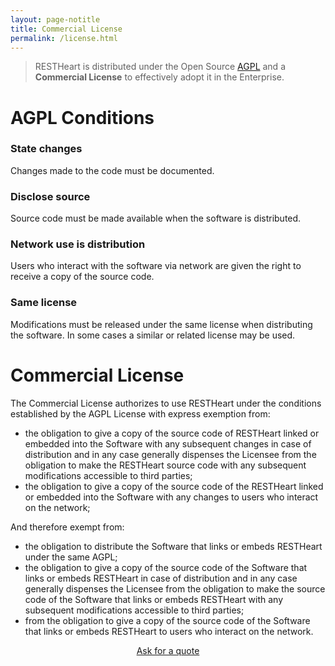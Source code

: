 ```yaml
---
layout: page-notitle
title: Commercial License
permalink: /license.html
---
```


> RESTHeart is distributed under the Open Source [AGPL](https://github.com/SoftInstigate/restheart/blob/master/LICENSE.txt) and a __Commercial License__ to effectively adopt it in the Enterprise.

# AGPL Conditions

###  State changes

Changes made to the code must be documented.

### Disclose source

Source code must be made available when the software is distributed.

###  Network use is distribution

Users who interact with the software via network are given the right to receive a copy of the source code.

### Same license

Modifications must be released under the same license when distributing the software. In some cases a similar or related license may be used.

# Commercial License

The Commercial License authorizes to use RESTHeart under the conditions established by the AGPL License with express exemption from:
* the obligation to give a copy of the source code of RESTHeart linked or embedded into the Software with any subsequent changes in case of distribution and in any case generally dispenses the Licensee from the obligation to make the RESTHeart source code with any subsequent modifications accessible to third parties;
* the obligation to give a copy of the source code of the RESTHeart linked or embedded into the Software with any changes to users who interact on the network;

And therefore exempt from:

* the obligation to distribute the Software that links or embeds  RESTHeart under the same AGPL;
* the obligation to give a copy of the source code of the Software that links or embeds RESTHeart in case of distribution and in any case generally dispenses the Licensee from the obligation to make the source code of the Software that links or embeds  RESTHeart with any subsequent modifications accessible to third parties;
* from the obligation to give a copy of the source code of the Software that links or embeds  RESTHeart to users who interact on the network.

<section class="slice" id="quote" style="padding-top:0;text-align:center">
<div class="container">
    <a href="mailto://info@softinstigate.com?subject=RESTHeart commercial license inquiry" class="btn btn-primary btn-sm">Ask for a quote</a>
</div>
</section>